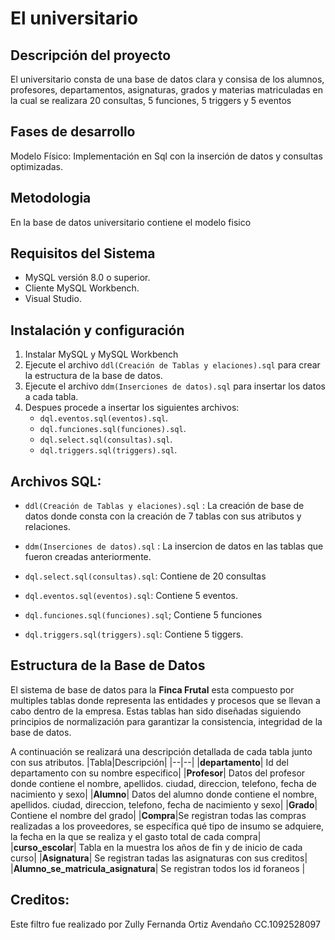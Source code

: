 # El universitario 

## Descripción del proyecto

El universitario consta de una base de datos clara y consisa de los alumnos, profesores, departamentos, asignaturas, grados y materias matriculadas en la cual se realizara 20 consultas, 5 funciones, 5 triggers y 5 eventos 

## Fases de desarrollo

Modelo Físico: Implementación en Sql con la inserción de datos y consultas optimizadas.

## Metodologia

En la base de datos universitario contiene el modelo fisico 

## Requisitos del Sistema

- MySQL versión 8.0 o superior.
- Cliente MySQL Workbench.
- Visual Studio.

## Instalación y configuración

1. Instalar MySQL y MySQL Workbench
2. Ejecute el archivo `ddl(Creación de Tablas y elaciones).sql` para crear la estructura de la base de datos.
3. Ejecute el archivo `ddm(Inserciones de datos).sql` para insertar los datos a cada tabla.
4. Despues procede a insertar los siguientes archivos:
    - `dql.eventos.sql(eventos).sql`.
    - `dql.funciones.sql(funciones).sql`.
    - `dql.select.sql(consultas).sql`.
    - `dql.triggers.sql(triggers).sql`.

## Archivos SQL:

* `ddl(Creación de Tablas y elaciones).sql` : La creación de base de datos donde consta con la creación de 7 tablas con sus atributos y relaciones.

* `ddm(Inserciones de datos).sql` : La insercion de datos en las tablas que fueron creadas anteriormente.

* `dql.select.sql(consultas).sql`: Contiene de 20 consultas

* `dql.eventos.sql(eventos).sql`: Contiene 5 eventos.

* `dql.funciones.sql(funciones).sql`; Contiene 5 funciones 

* `dql.triggers.sql(triggers).sql`: Contiene 5 tiggers.

## Estructura de la Base de Datos

El sistema de base de datos para la **Finca Frutal** esta compuesto por multiples tablas donde representa las entidades y procesos que se llevan a cabo dentro de la empresa. Estas tablas han sido diseñadas siguiendo principios de normalización para garantizar la consistencia, integridad de la base de datos.

A continuación se realizará una descripción detallada de cada tabla junto con sus atributos. 
|Tabla|Descripción|
|--|--|
|**departamento**| Id del departamento con su nombre especifico|
|**Profesor**| Datos del profesor donde contiene el nombre, apellidos. ciudad, direccion, telefono, fecha de nacimiento y sexo|
|**Alumno**| Datos del alumno donde contiene el nombre, apellidos. ciudad, direccion, telefono, fecha de nacimiento y sexo|
|**Grado**| Contiene el nombre del grado|
|**Compra**|Se registran todas las compras realizadas a los proveedores, se específica qué tipo de insumo se adquiere, la fecha en la que se realiza y el gasto total de cada compra|
|**curso_escolar**| Tabla en la muestra los años de fin y de inicio de cada curso|
|**Asignatura**| Se registran tadas las asignaturas con sus creditos|
|**Alumno_se_matricula_asignatura**| Se registran todos los id foraneos |

## Creditos: 

Este filtro fue realizado por Zully Fernanda Ortiz Avendaño CC.1092528097



